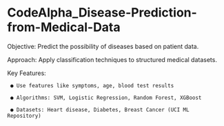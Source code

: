 # CodeAlpha_Disease-Prediction-from-Medical-Data
Objective: Predict the possibility of diseases based on patient data.

Approach: Apply classification techniques to structured medical datasets.

Key Features: 

     ● Use features like symptoms, age, blood test results 
     
     ● Algorithms: SVM, Logistic Regression, Random Forest, XGBoost 
     
     ● Datasets: Heart disease, Diabetes, Breast Cancer (UCI ML Repository)
